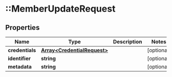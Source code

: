 # ::MemberUpdateRequest

## Properties
Name | Type | Description | Notes
------------ | ------------- | ------------- | -------------
**credentials** | [**Array&lt;CredentialRequest&gt;**](CredentialRequest.md) |  | [optional] 
**identifier** | **string** |  | [optional] 
**metadata** | **string** |  | [optional] 



